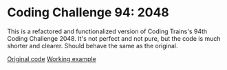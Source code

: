 # Coding Challenge 94: 2048

This is a refactored and functionalized version of Coding Trains's 94th Coding Challenge 2048.
It's not perfect and not pure, but the code is much shorter and clearer.
Should behave the same as the original.

[Original code](https://github.com/CodingTrain/website/tree/master/CodingChallenges/CC_94_2048)
[Working example](https://vypxl.github.io/CC_2048)
